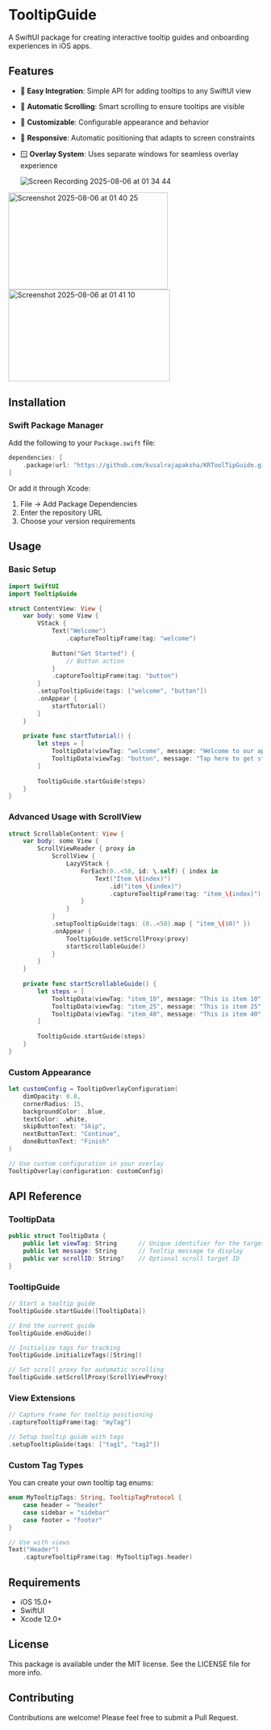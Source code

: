 # TooltipGuide

A SwiftUI package for creating interactive tooltip guides and onboarding experiences in iOS apps.

## Features

- 🎯 **Easy Integration**: Simple API for adding tooltips to any SwiftUI view
- 🔄 **Automatic Scrolling**: Smart scrolling to ensure tooltips are visible
- 🎨 **Customizable**: Configurable appearance and behavior
- 📱 **Responsive**: Automatic positioning that adapts to screen constraints
- 🪟 **Overlay System**: Uses separate windows for seamless overlay experience

  ![Screen Recording 2025-08-06 at 01 34 44](https://github.com/user-attachments/assets/d2880c0a-161e-423f-8d73-1a484a101199)
<img width="316" height="192" alt="Screenshot 2025-08-06 at 01 40 25" src="https://github.com/user-attachments/assets/bd370b22-5a4f-4bb8-b625-79505a7ae755" />
<img width="320" height="182" alt="Screenshot 2025-08-06 at 01 41 10" src="https://github.com/user-attachments/assets/a51f16e4-d914-4770-9f03-5c010e5c2b84" />


## Installation

### Swift Package Manager

Add the following to your `Package.swift` file:

```swift
dependencies: [
    .package(url: "https://github.com/kusalrajapaksha/KRToolTipGuide.git", from: "1.0.0")
]
```

Or add it through Xcode:
1. File → Add Package Dependencies
2. Enter the repository URL
3. Choose your version requirements

## Usage

### Basic Setup

```swift
import SwiftUI
import TooltipGuide

struct ContentView: View {
    var body: some View {
        VStack {
            Text("Welcome")
                .captureTooltipFrame(tag: "welcome")
            
            Button("Get Started") {
                // Button action
            }
            .captureTooltipFrame(tag: "button")
        }
        .setupTooltipGuide(tags: ["welcome", "button"])
        .onAppear {
            startTutorial()
        }
    }
    
    private func startTutorial() {
        let steps = [
            TooltipData(viewTag: "welcome", message: "Welcome to our app!"),
            TooltipData(viewTag: "button", message: "Tap here to get started")
        ]
        
        TooltipGuide.startGuide(steps)
    }
}
```

### Advanced Usage with ScrollView

```swift
struct ScrollableContent: View {
    var body: some View {
        ScrollViewReader { proxy in
            ScrollView {
                LazyVStack {
                    ForEach(0..<50, id: \.self) { index in
                        Text("Item \(index)")
                            .id("item_\(index)")
                            .captureTooltipFrame(tag: "item_\(index)")
                    }
                }
            }
            .setupTooltipGuide(tags: (0..<50).map { "item_\($0)" })
            .onAppear {
                TooltipGuide.setScrollProxy(proxy)
                startScrollableGuide()
            }
        }
    }
    
    private func startScrollableGuide() {
        let steps = [
            TooltipData(viewTag: "item_10", message: "This is item 10", scrollID: "item_10"),
            TooltipData(viewTag: "item_25", message: "This is item 25", scrollID: "item_25"),
            TooltipData(viewTag: "item_40", message: "This is item 40", scrollID: "item_40")
        ]
        
        TooltipGuide.startGuide(steps)
    }
}
```

### Custom Appearance

```swift
let customConfig = TooltipOverlayConfiguration(
    dimOpacity: 0.8,
    cornerRadius: 15,
    backgroundColor: .blue,
    textColor: .white,
    skipButtonText: "Skip",
    nextButtonText: "Continue",
    doneButtonText: "Finish"
)

// Use custom configuration in your overlay
TooltipOverlay(configuration: customConfig)
```

## API Reference

### TooltipData

```swift
public struct TooltipData {
    public let viewTag: String      // Unique identifier for the target view
    public let message: String      // Tooltip message to display
    public var scrollID: String?    // Optional scroll target ID
}
```

### TooltipGuide

```swift
// Start a tooltip guide
TooltipGuide.startGuide([TooltipData])

// End the current guide
TooltipGuide.endGuide()

// Initialize tags for tracking
TooltipGuide.initializeTags([String])

// Set scroll proxy for automatic scrolling
TooltipGuide.setScrollProxy(ScrollViewProxy)
```

### View Extensions

```swift
// Capture frame for tooltip positioning
.captureTooltipFrame(tag: "myTag")

// Setup tooltip guide with tags
.setupTooltipGuide(tags: ["tag1", "tag2"])
```

### Custom Tag Types

You can create your own tooltip tag enums:

```swift
enum MyTooltipTags: String, TooltipTagProtocol {
    case header = "header"
    case sidebar = "sidebar"
    case footer = "footer"
}

// Use with views
Text("Header")
    .captureTooltipFrame(tag: MyTooltipTags.header)
```

## Requirements

- iOS 15.0+
- SwiftUI
- Xcode 12.0+

## License

This package is available under the MIT license. See the LICENSE file for more info.

## Contributing

Contributions are welcome! Please feel free to submit a Pull Request.
